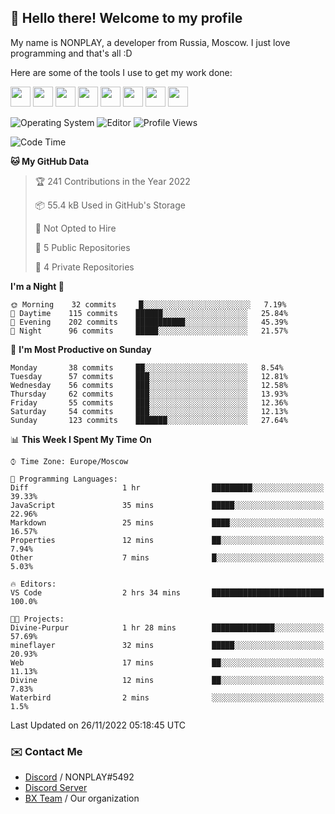 ## :wave: Hello there! Welcome to my profile

My name is NONPLAY, a developer from Russia, Moscow. I just love programming and that's all :D

Here are some of the tools I use to get my work done:

<kbd><img height="32" src="https://img.icons8.com/color/2x/visual-studio-code-2019.png"></kbd>
<kbd><img height="32" src="https://img.icons8.com/color/2x/linux.png"></kbd>
<kbd><img height="32" src="https://img.icons8.com/fluent/2x/console.png"></kbd>
<kbd><img height="32" src="https://img.icons8.com/color/2x/open-source.png"></kbd>
<kbd><img height="32" src="https://img.icons8.com/color/2x/git.png"></kbd>
<kbd><img height="32" src="https://img.icons8.com/color/2x/nginx.png"></kbd>
<a href="?#gh-light-mode-only"><kbd><img height="32" src="https://img.icons8.com/metro/2x/mysql.png"></kbd></a>
<a href="?#gh-dark-mode-only"><kbd><img height="32" src="https://img.icons8.com/FFFFFF/metro/2x/mysql.png"></kbd></a>

![Operating System](https://img.shields.io/badge/OS-Windows%2010%20Pro-informational?style=for-the-badge&logo=Windows&logoColor=white&color=007ec6)
![Editor](https://img.shields.io/badge/Editor-VS%20Code-informational?style=for-the-badge&logo=Visual%20Studio%20Code&logoColor=white&color=007ec6)
![Profile Views](https://komarev.com/ghpvc/?username=NONPLAYT&color=blue&style=for-the-badge)

<!--START_SECTION:waka-->
![Code Time](http://img.shields.io/badge/Code%20Time-11%20hrs%2034%20mins-blue)

**🐱 My GitHub Data** 

> 🏆 241 Contributions in the Year 2022
 > 
> 📦 55.4 kB Used in GitHub's Storage 
 > 
> 🚫 Not Opted to Hire
 > 
> 📜 5 Public Repositories 
 > 
> 🔑 4 Private Repositories  
 > 
**I'm a Night 🦉** 

```text
🌞 Morning    32 commits     █░░░░░░░░░░░░░░░░░░░░░░░░   7.19% 
🌆 Daytime    115 commits    ██████░░░░░░░░░░░░░░░░░░░   25.84% 
🌃 Evening    202 commits    ███████████░░░░░░░░░░░░░░   45.39% 
🌙 Night      96 commits     █████░░░░░░░░░░░░░░░░░░░░   21.57%

```
📅 **I'm Most Productive on Sunday** 

```text
Monday       38 commits     ██░░░░░░░░░░░░░░░░░░░░░░░   8.54% 
Tuesday      57 commits     ███░░░░░░░░░░░░░░░░░░░░░░   12.81% 
Wednesday    56 commits     ███░░░░░░░░░░░░░░░░░░░░░░   12.58% 
Thursday     62 commits     ███░░░░░░░░░░░░░░░░░░░░░░   13.93% 
Friday       55 commits     ███░░░░░░░░░░░░░░░░░░░░░░   12.36% 
Saturday     54 commits     ███░░░░░░░░░░░░░░░░░░░░░░   12.13% 
Sunday       123 commits    ███████░░░░░░░░░░░░░░░░░░   27.64%

```


📊 **This Week I Spent My Time On** 

```text
⌚︎ Time Zone: Europe/Moscow

💬 Programming Languages: 
Diff                     1 hr                █████████░░░░░░░░░░░░░░░░   39.33% 
JavaScript               35 mins             █████░░░░░░░░░░░░░░░░░░░░   22.96% 
Markdown                 25 mins             ████░░░░░░░░░░░░░░░░░░░░░   16.57% 
Properties               12 mins             ██░░░░░░░░░░░░░░░░░░░░░░░   7.94% 
Other                    7 mins              █░░░░░░░░░░░░░░░░░░░░░░░░   5.03%

🔥 Editors: 
VS Code                  2 hrs 34 mins       █████████████████████████   100.0%

🐱‍💻 Projects: 
Divine-Purpur            1 hr 28 mins        ██████████████░░░░░░░░░░░   57.69% 
mineflayer               32 mins             █████░░░░░░░░░░░░░░░░░░░░   20.93% 
Web                      17 mins             ██░░░░░░░░░░░░░░░░░░░░░░░   11.13% 
Divine                   12 mins             ██░░░░░░░░░░░░░░░░░░░░░░░   7.83% 
Waterbird                2 mins              ░░░░░░░░░░░░░░░░░░░░░░░░░   1.5%

```


 Last Updated on 26/11/2022 05:18:45 UTC
<!--END_SECTION:waka-->

### ✉️ Contact Me

- [Discord](https://discord.com/users/597087584090587177) / NONPLAY#5492
- [Discord Server](https://discord.gg/p7cxhw7E2M)
- [BX Team](https://github.com/BX-Team) / Our organization
